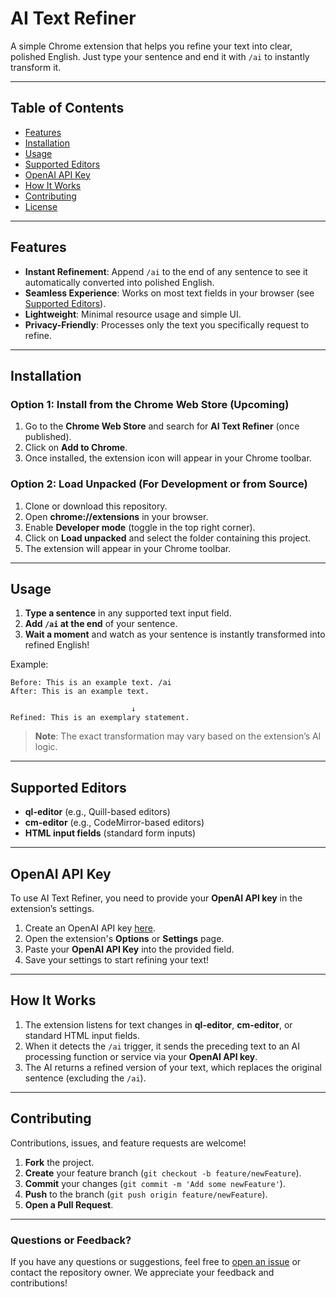 # AI Text Refiner

A simple Chrome extension that helps you refine your text into clear, polished English. Just type your sentence and end it with `/ai` to instantly transform it.

---

## Table of Contents

- [Features](#features)
- [Installation](#installation)
- [Usage](#usage)
- [Supported Editors](#supported-editors)
- [OpenAI API Key](#openai-api-key)
- [How It Works](#how-it-works)
- [Contributing](#contributing)
- [License](#license)

---

## Features

- **Instant Refinement**: Append `/ai` to the end of any sentence to see it automatically converted into polished English.
- **Seamless Experience**: Works on most text fields in your browser (see [Supported Editors](#supported-editors)).
- **Lightweight**: Minimal resource usage and simple UI.
- **Privacy-Friendly**: Processes only the text you specifically request to refine.

---

## Installation

### Option 1: Install from the Chrome Web Store (Upcoming)
1. Go to the **Chrome Web Store** and search for **AI Text Refiner** (once published).
2. Click on **Add to Chrome**.
3. Once installed, the extension icon will appear in your Chrome toolbar.

### Option 2: Load Unpacked (For Development or from Source)
1. Clone or download this repository.
2. Open **chrome://extensions** in your browser.
3. Enable **Developer mode** (toggle in the top right corner).
4. Click on **Load unpacked** and select the folder containing this project.
5. The extension will appear in your Chrome toolbar.

---

## Usage

1. **Type a sentence** in any supported text input field.  
2. **Add `/ai` at the end** of your sentence.  
3. **Wait a moment** and watch as your sentence is instantly transformed into refined English!  

Example:

```
Before: This is an example text. /ai
After: This is an example text.

                           ↓
Refined: This is an exemplary statement.
```

> **Note**: The exact transformation may vary based on the extension’s AI logic.

---

## Supported Editors

- **ql-editor** (e.g., Quill-based editors)
- **cm-editor** (e.g., CodeMirror-based editors)
- **HTML input fields** (standard form inputs)

---

## OpenAI API Key

To use AI Text Refiner, you need to provide your **OpenAI API key** in the extension’s settings.

1. Create an OpenAI API key [here](https://platform.openai.com/account/api-keys).  
2. Open the extension's **Options** or **Settings** page.  
3. Paste your **OpenAI API Key** into the provided field.  
4. Save your settings to start refining your text!

---

## How It Works

1. The extension listens for text changes in **ql-editor**, **cm-editor**, or standard HTML input fields.
2. When it detects the `/ai` trigger, it sends the preceding text to an AI processing function or service via your **OpenAI API key**.
3. The AI returns a refined version of your text, which replaces the original sentence (excluding the `/ai`).

---

## Contributing

Contributions, issues, and feature requests are welcome!

1. **Fork** the project.
2. **Create** your feature branch (`git checkout -b feature/newFeature`).
3. **Commit** your changes (`git commit -m 'Add some newFeature'`).
4. **Push** to the branch (`git push origin feature/newFeature`).
5. **Open a Pull Request**.

---

### Questions or Feedback?

If you have any questions or suggestions, feel free to [open an issue](../../issues) or contact the repository owner. We appreciate your feedback and contributions!
